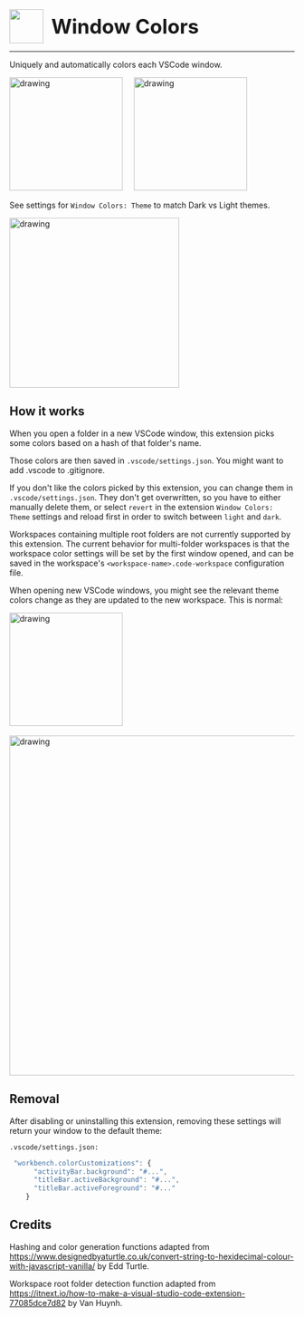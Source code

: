 <div>
  <span>
    <img style="vertical-align: middle;" src="https://raw.githubusercontent.com/stuartcrobinson/unique-window-colors/master/img/icon_406.png" width="60" />
  </span>
  <span style="font-size:35px;vertical-align:middle;font-weight:bold;margin-left:10px">
    Window Colors
  </span>
</div>
<hr>


Uniquely and automatically colors each VSCode window.

<img src="https://raw.githubusercontent.com/stuartcrobinson/unique-window-colors/master/img/darkExample.png" alt="drawing" width="200"/> &nbsp;&nbsp;&nbsp;
<img src="https://raw.githubusercontent.com/stuartcrobinson/unique-window-colors/master/img/lightExample.png" alt="drawing" width="200"/>


See settings for `Window Colors: Theme` to match Dark vs Light themes.

<img src="https://github.com/stuartcrobinson/unique-window-colors/blob/master/img/settings.png?raw=true" alt="drawing" width="300"/>



## How it works

When you open a folder in a new VSCode window, this extension picks some colors based on a hash of that folder's name.

Those colors are then saved in `.vscode/settings.json`.  You might want to add .vscode to .gitignore.  

If you don't like the colors picked by this extension, you can change them in `.vscode/settings.json`.  They don't get overwritten, so you have to either manually delete them, or select `revert` in the extension `Window Colors: Theme` settings and reload first in order to switch between `light` and `dark`.

Workspaces containing multiple root folders are not currently supported by this extension.  The current behavior for multi-folder workspaces is that the workspace color settings will be set by the first window opened, and can be saved in the workspace's `<workspace-name>.code-workspace` configuration file.

When opening new VSCode windows, you might see the relevant theme colors change as they are updated to the new workspace.  This is normal:

<img src="https://github.com/stuartcrobinson/unique-window-colors/blob/master/img/colorflicker.gif?raw=true" alt="drawing" width="200"/>
<br><br>
<img src="https://raw.githubusercontent.com/stuartcrobinson/unique-window-colors/master/img/liveExample.png" alt="drawing" width="600"/>

## Removal

After disabling or uninstalling this extension, removing these settings will return your window to the default theme:

`.vscode/settings.json:`
```javascript
 "workbench.colorCustomizations": {
      "activityBar.background": "#...",
      "titleBar.activeBackground": "#...",
      "titleBar.activeForeground": "#..."
    }
```


## Credits

Hashing and color generation functions adapted from https://www.designedbyaturtle.co.uk/convert-string-to-hexidecimal-colour-with-javascript-vanilla/ by Edd Turtle.

Workspace root folder detection function adapted from https://itnext.io/how-to-make-a-visual-studio-code-extension-77085dce7d82 by Van Huynh.